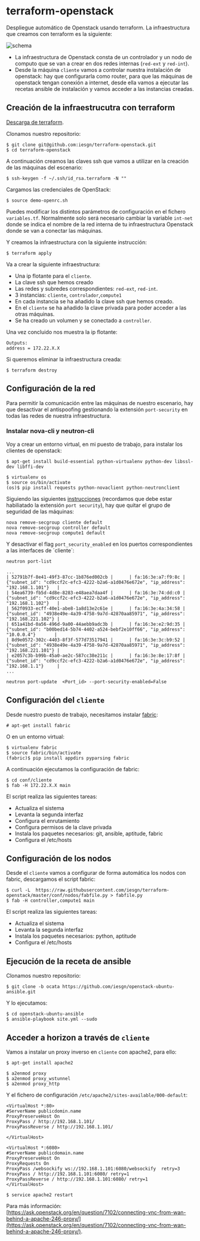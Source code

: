 # terraform-openstack

Despliegue automático de Openstack usando terraform. La infraestructura que creamos con terraform es la siguiente:

![schema](https://github.com/iesgn/terraform-openstack/raw/master/img/tos.png)

* La infraestructura de Openstack consta de un controlador y un nodo de computo que se van a crear en dos redes internas (`red-ext` y `red-int`).
* Desde la máquina `cliente` vamos a controlar nuestra instalación de openstack: hay que configurarla como router, para que las máquinas de openstack tengan conexión a internet, desde ella vamos a ejecutar las recetas ansible de instalación y vamos acceder a las instancias creadas.

## Creación de la infraestrucutra con terraform

[Descarga de terraform](https://www.terraform.io/downloads.html).

Clonamos nuestro repositorio:

	$ git clone git@github.com:iesgn/terraform-openstack.git
	$ cd terraform-openstack

A continuación creamos las claves ssh que vamos a utilizar en la creación de las máquinas del escenario:

	$ ssh-keygen -f ~/.ssh/id_rsa.terraform -N ""

Cargamos las credenciales de OpenStack:

	$ source demo-openrc.sh

Puedes modificar los distintos parámetros de configuración en el fichero `variables.tf`. Normalmente solo será necesario cambiar la variable `int-net` donde se indica el nombre de la red interna de tu infraestructura Openstack donde se van a conectar las máquinas.

Y creamos la infraestructura con la siguiente instrucción:

	$ terraform apply

Va a crear la siguiente infraestructura:

* Una ip flotante para el `cliente`.
* La clave ssh que hemos creado
* Las redes y subredes correspondientes: `red-ext`, `red-int`.
* 3 instancias: `cliente`, `controlador`,`compute1`
* En cada instancia se ha añadido la clave ssh que hemos creado.
* En el `cliente` se ha añadido la clave privada para poder acceder a las otras máquinas.
* Se ha creado un volumen y se conectado a `controller`.


Una vez concluido nos muestra la ip flotante:

	Outputs:
	address = 172.22.X.X

Si queremos eliminar la infraestructura creada:

	$ terraform destroy

## Configuración de la red

Para permitir la comunicación entre las máquinas de nuestro escenario, hay que desactivar el antispoofing gestionando la extensión `port-security` en todas las redes de nuestra infraestructura.

### Instalar nova-cli y neutron-cli

Voy a crear un entorno virtual, en mi puesto de trabajo, para instalar los clientes de openstack:

	$ apt-get install build-essential python-virtualenv python-dev libssl-dev libffi-dev

	$ virtualenv os
	$ source os/bin/activate
	(os)$ pip install requests python-novaclient python-neutronclient

Siguiendo las siguientes [instrucciones](https://wiki.openstack.org/wiki/Neutron/ML2PortSecurityExtensionDriver) (recordamos que debe estar habiliatado la extensión `port security`), hay que quitar el grupo de seguridad de las máquinas:

	nova remove-secgroup cliente default
	nova remove-secgroup controller default
	nova remove-secgroup compute1 default


Y desactivar el flag `port_security_enabled` en los puertos correspondientes a las interfaces de ´cliente´:

	neutron port-list

	...	
	| 52791b7f-8e41-49f3-87cc-1b876ed002cb |      | fa:16:3e:a7:f9:8c | {"subnet_id": "cd9ccf2c-efc3-4222-b2a6-a1d0476e672e", "ip_address": "192.168.1.101"}   |
	| 54ea6739-fb5d-4d8e-8283-e48aea7daa4f |      | fa:16:3e:74:dd:c0 | {"subnet_id": "cd9ccf2c-efc3-4222-b2a6-a1d0476e672e", "ip_address": "192.168.1.102"}   |
	| 562f0933-ecff-40e1-abe8-1a8d13e2c61e |      | fa:16:3e:4a:34:58 | {"subnet_id": "4938e49e-4a39-4758-9a7d-42870aa85971", "ip_address": "192.168.221.102"} |
	| 651a41bd-0a56-496d-9a00-44aebb9adc3b |      | fa:16:3e:e2:9d:35 | {"subnet_id": "b00bed14-5b74-4402-a524-bebf2e10ff66", "ip_address": "10.0.0.4"}       |
	| 8d9e0572-302c-4403-8f3f-577d73517941 |      | fa:16:3e:3c:b9:52 | {"subnet_id": "4938e49e-4a39-4758-9a7d-42870aa85971", "ip_address": "192.168.221.101"} |
	| e2057c3b-b99b-45a0-ae2c-587cc38e211c |      | fa:16:3e:8e:17:8f | {"subnet_id": "cd9ccf2c-efc3-4222-b2a6-a1d0476e672e", "ip_address": "192.168.1.1"}     |
	...

	neutron port-update  <Port_id> --port-security-enabled=False


## Configuración del `cliente` 

Desde nuestro puesto de trabajo, necesitamos instalar [fabric](http://www.fabfile.org/):

	# apt-get install fabric

O en un entorno virtual:

	$ virtualenv fabric
	$ source fabric/bin/activate
	(fabric)$ pip install appdirs pyparsing fabric  

A continuación ejecutamos la configuración de fabric:

	$ cd conf/cliente
	$ fab -H 172.22.X.X main

El script realiza las siguientes tareas:

* Actualiza el sistema
* Levanta la segunda interfaz
* Configura el enrutamiento 
* Configura permisos de la clave privada
* Instala los paquetes necesarios: git, ansible, aptitude, fabric
* Configura el /etc/hosts

## Configuración de los nodos

Desde el `cliente`  vamos a configurar de forma automática los nodos con fabric, descargamos el script fabric:

	$ curl -L  https://raw.githubusercontent.com/iesgn/terraform-openstack/master/conf/nodos/fabfile.py > fabfile.py
	$ fab -H controller,compute1 main

El script realiza las siguientes tareas:

* Actualiza el sistema
* Levanta la segunda interfaz
* Instala los paquetes necesarios: python, aptitude
* Configura el /etc/hosts

## Ejecución de la receta de ansible

Clonamos nuestro repositorio:

	$ git clone -b ocata https://github.com/iesgn/openstack-ubuntu-ansible.git
	
Y lo ejecutamos:

	$ cd openstack-ubuntu-ansible
	$ ansible-playbook site.yml --sudo

## Acceder a horizon a través de `cliente`

Vamos a instalar un proxy inverso en `cliente` con apache2, para ello:

	$ apt-get install apache2

	$ a2enmod proxy
	$ a2enmod proxy_wstunnel
	$ a2enmod proxy_http

Y el fichero de configuración `/etc/apache2/sites-available/000-default`:

	<VirtualHost *:80>
    #ServerName publicdomin.name
    ProxyPreserveHost On
    ProxyPass / http://192.168.1.101/
    ProxyPassReverse / http://192.168.1.101/

	</VirtualHost>

	<VirtualHost *:6080>
    #ServerName publicdomain.name
    ProxyPreserveHost On
    ProxyRequests On
    ProxyPass /websockify ws://192.168.1.101:6080/websockify  retry=3
    ProxyPass / http://192.168.1.101:6080/ retry=1
    ProxyPassReverse / http://192.168.1.101:6080/ retry=1
	</VirtualHost>

	$ service apache2 restart

Para más información:[https://ask.openstack.org/en/question/7102/connecting-vnc-from-wan-behind-a-apache-246-proxy/](https://ask.openstack.org/en/question/7102/connecting-vnc-from-wan-behind-a-apache-246-proxy/).